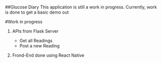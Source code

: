 ##Glucose Diary
This application is still a work in progress. Currently, work is done to get a basic demo out

#Work in progress 
1. APIs from Flask Server
    * Get all Readings
    * Post a new Reading

2. Frond-End done using React Native
    